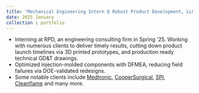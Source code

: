 ```yaml
---
title: "Mechanical Engineering Intern @ Robust Product Development, LLC"
date: 2025 January 
collection : portfolio
---
```

-   Interning at RPD, an engineering consulting firm in Spring '25. Working with numerous clients to deliver timely results, cutting down product launch timelines via 3D printed prototypes, and production ready technical GD&T drawings.
-   Optimized injection-molded components with DFMEA, reducing field failures via DOE-validated redesigns.
-   Some notable clients include [Medtronic](https://www.medtronic.com/en-us/index.html), [CooperSurgical](https://www.coopersurgical.com/), [SPI](https://www.spi-co.com/), [Cleanflame](https://www.cleanflameus.com/) and many more.
  
